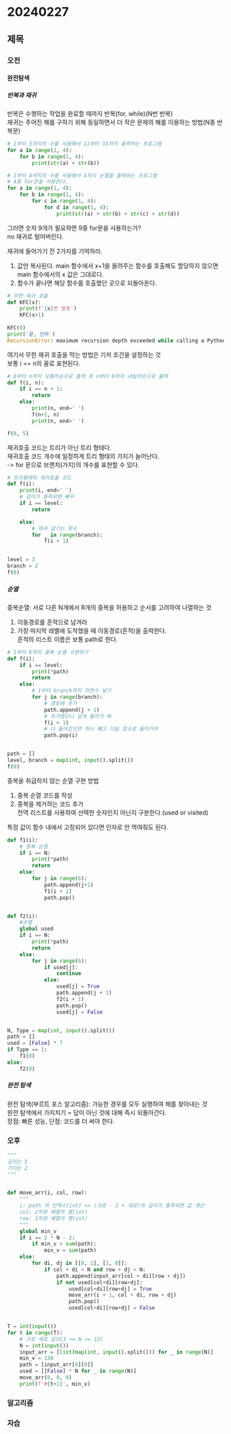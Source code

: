 # 20240227
## 제목
### 오전
#### 완전탐색
##### 반복과 재귀
반복은 수행하는 작업을 완료할 때까지 반복(for, while)(N번 반복)  
재귀는 주어진 해를 구하기 위해 동일하면서 더 작은 문제의 해를 이용하는 방법(N중 반복문)


``` python
# 1부터 3까지의 수를 사용해서 11부터 33까지 출력하는 프로그램
for a in range(1, 4):
    for b in range(1, 4):
        print(str(a) + str(b))
```

``` python
# 1부터 4까지의 수를 사용해서 4자리 순열을 출력하는 프로그램
# 4중 for문을 사용한다.
for a in range(1, 4):
    for b in range(1, 4):
        for c in range(1, 4):
            for d in range(1, 4):
                print(str(a) + str(b) + str(c) + str(d))
```
그러면 숫자 9개가 필요하면 9중 for문을 사용하는가?  
no 재귀로 털어버린다.  

재귀에 들어가기 전 2가지를 기억하라.  
1. 값만 복사된다.
main 함수에서 x+1을 올려주는 함수를 호출해도 할당하지 않으면 main 함수에서의 x 값은 그대로다.  
2. 함수가 끝나면 해당 함수를 호출했던 곳으로 되돌아온다.  

``` python
# 무한 재귀 호출
def KFC(x):
    print(f'{x}번 발동')
    KFC(x+1)
    
KFC(0)
print('끝, 인마')
RecursionError: maximum recursion depth exceeded while calling a Python object
```

여기서 무한 재귀 호출을 막는 방법은 기저 조건을 설정하는 것  
보통 i == n의 꼴로 표현된다.  

``` python
# 0부터 n까지 오름차순으로 출력 후 n부터 0까지 내림차순으로 출력
def f(i, n):
    if i == n + 1:
        return
    else:
        print(n, end=' ')
        f(n+1, n)
        print(n, end=' ')

f(0, 5)
```

재귀호출 코드는 트리가 아닌 트리 형태다.  
재귀호출 코드 개수에 일정하게 트리 형태의 가지가 늘어난다.  
-> for 문으로 브랜치(가지)의 개수를 표현할 수 있다.  

``` python
# 트리형태의 재귀호출 코드
def f(i):
    print(i, end=' ')
    # 깊이가 충족되면 빠꾸
    if i == level:
        return

    else:
        # 재귀 갈기는 횟수
        for _ in range(branch):
            f(i + 1)


level = 3
branch = 2
f(0)
```
##### 순열
중복순열: 서로 다른 N개에서 R개의 중복을 허용하고 순서를 고려하여 나열하는 것  
1. 이동경로를 흔적으로 남겨라
2. 가장 마지막 레벨에 도착했을 때 이동경로(흔적)을 출력한다.  
흔적의 리스트 이름은 보통 path로 한다.

``` python
# 1부터 6까지 중복 순열 구현하기
def f(i):
    if i == level:
        print(*path)
        return
    else:
        # 1부터 branch까지 자연수 넣기
        for j in range(branch):
            # 경로에 추가
            path.append(j + 1)
            # 추가했으니 깊게 들어가 봐
            f(i + 1)
            # 다 들어갔으면 하나 빼고 다음 장소로 들어가자
            path.pop(i)


path = []
level, branch = map(int, input().split())
f(0)
```
중복을 취급하지 않는 순열 구현 방법  
1. 중복 순열 코드를 작성
2. 중복을 제거하는 코드 추가  
전역 리스트를 사용하여 선택한 숫자인지 아닌지 구분한다.(used or visited)  

특정 값이 함수 내에서 고정되어 있다면 인자로 안 먹여줘도 된다.  

``` python
def f1(i):
    # 중복 순열
    if i == N:
        print(*path)
        return
    else:
        for j in range(6):
            path.append(j+1)
            f1(i + 1)
            path.pop()


def f2(i):
    #순열
    global used
    if i == N:
        print(*path)
        return
    else:
        for j in range(6):
            if used[j]:
                continue
            else:
                used[j] = True
                path.append(j + 1)
                f2(i + 1)
                path.pop()
                used[j] = False


N, Type = map(int, input().split())
path = []
used = [False] * 7
if Type == 1:
    f1(0)
else:
    f2(0)
```
##### 완전 탐색
완전 탐색(부르트 포스 알고리즘): 가능한 경우를 모두 실행하여 해를 찾아내는 것  
완전 탐색에서 가지치기 = 답이 아닌 것에 대해 즉시 되돌아간다.  
장점: 빠른 성능, 단점: 코드를 더 써야 한다.  






### 오후
``` python
"""
깊이는 5
가지는 2
"""


def move_arr(i, col, row):
    """
    i: path 의 인덱스[int] => (가로 - 2 + 세로)의 길이가 충족되면 값 계산
    col: 2차원 배열의 열(int)
    row: 2차원 배열의 행(int)
    """
    global min_v
    if i == 2 * N - 2:
        if min_v > sum(path):
            min_v = sum(path)
    else:
        for di, dj in [[0, 1], [1, 0]]:
            if col + di < N and row + dj < N:
                path.append(input_arr[col + di][row + dj])
                if not used[col+di][row+dj]:
                    used[col+di][row+dj] = True
                    move_arr(i + 1, col + di, row + dj)
                    path.pop()
                    used[col+di][row+dj] = False


T = int(input())
for t in range(T):
    # 가로 세로 길이(3 <= N <= 13)
    N = int(input())
    input_arr = [list(map(int, input().split())) for _ in range(N)]
    min_v = 130
    path = [input_arr[0][0]]
    used = [[False] * N for _ in range(N)]
    move_arr(0, 0, 0)
    print(f'#{t+1}', min_v)
```
### 알고리즘
### 자습
